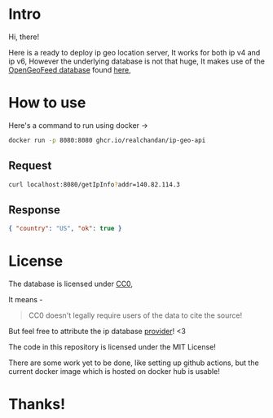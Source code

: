 # Intro

Hi, there!

Here is a ready to deploy ip geo location server, It works for both ip v4 and ip v6,
However the underlying database is not that huge,
It makes use of the [OpenGeoFeed database](https://github.com/sapics/ip-location-db/blob/master/geo-whois-asn-country/README.md#geofeed-database-update-daily) found [here](https://github.com/sapics/ip-location-db),

# How to use

Here's a command to run using docker ->

```bash
docker run -p 8080:8080 ghcr.io/realchandan/ip-geo-api
```

## Request

```bash
curl localhost:8080/getIpInfo?addr=140.82.114.3
```

## Response

```json
{ "country": "US", "ok": true }
```

# License

The database is licensed under [CC0](https://creativecommons.org/share-your-work/public-domain/cc0/),

It means -

> CC0 doesn't legally require users of the data to cite the source!

But feel free to attribute the ip database [provider](https://opengeofeed.org/)! <3

The code in this repository is licensed under the MIT License!

There are some work yet to be done, like setting up github actions, but the current docker image which is hosted on docker hub is usable!

# Thanks!
